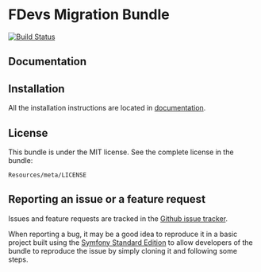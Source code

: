 FDevs Migration Bundle
======================
[![Build Status](https://secure.travis-ci.org/4devs/MigrationBundle.png?branch=master)](http://travis-ci.org/4devs/MigrationBundle)

Documentation
-------------

Installation
------------

All the installation instructions are located in [documentation](https://github.com/4devs/MigrationBundle/blob/master/Resources/doc/index.md).

License
-------

This bundle is under the MIT license. See the complete license in the bundle:

    Resources/meta/LICENSE

Reporting an issue or a feature request
---------------------------------------

Issues and feature requests are tracked in the [Github issue tracker](https://github.com/4devs/MigrationBundle/issues).

When reporting a bug, it may be a good idea to reproduce it in a basic project
built using the [Symfony Standard Edition](https://github.com/symfony/symfony-standard)
to allow developers of the bundle to reproduce the issue by simply cloning it
and following some steps.
